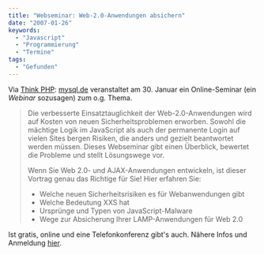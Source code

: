 ```yaml
---
title: "Webseminar: Web-2.0-Anwendungen absichern"
date: "2007-01-26"
keywords:
  - "Javascript"
  - "Programmierung"
  - "Termine"
tags:
  - "Gefunden"
---
```


Via [Think PHP](http://blog.thinkphp.de/archives/181-Web-2.0-Security.html): [mysql.de](http://www.mysql.de/) veranstaltet am 30. Januar ein Online-Seminar (ein _Webinar_ sozusagen) zum o.g. Thema.

> Die verbesserte Einsatztauglichkeit der Web-2.0-Anwendungen wird auf Kosten von neuen Sicherheitsproblemen erworben. Sowohl die mächtige Logik im JavaScript als auch der permanente Login auf vielen Sites bergen Risiken, die anders und gezielt beantwortet werden müssen. Dieses Webseminar gibt einen Überblick, bewertet die Probleme und stellt Lösungswege vor.
>
> Wenn Sie Web 2.0- und AJAX-Anwendungen entwickeln, ist dieser Vortrag genau das Richtige für Sie! Hier erfahren Sie:
>
> - Welche neuen Sicherheitsrisiken es für Webanwendungen gibt
> - Welche Bedeutung XXS hat
> - Ursprünge und Typen von JavaScript-Malware
> - Wege zur Absicherung Ihrer LAMP-Anwendungen für Web 2.0

Ist gratis, online und eine Telefonkonferenz gibt's auch. Nähere Infos und Anmeldung [hier](http://www.mysql.de/news-and-events/web-seminars/web2.0-security.php.de).

